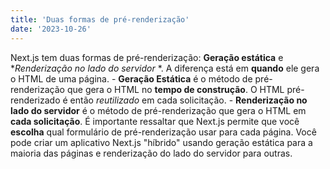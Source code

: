 ```yaml
---
title: 'Duas formas de pré-renderização'
date: '2023-10-26'
---
```

Next.js tem duas formas de pré-renderização: **Geração estática** e **Renderização no lado do servidor* *. A diferença está em **quando** ele gera o HTML de uma página. - **Geração Estática** é o método de pré-renderização que gera o HTML no **tempo de construção**. O HTML pré-renderizado é então _reutilizado_ em cada solicitação. - **Renderização no lado do servidor** é o método de pré-renderização que gera o HTML em **cada solicitação**. É importante ressaltar que Next.js permite que você **escolha** qual formulário de pré-renderização usar para cada página. Você pode criar um aplicativo Next.js "híbrido" usando geração estática para a maioria das páginas e renderização do lado do servidor para outras.